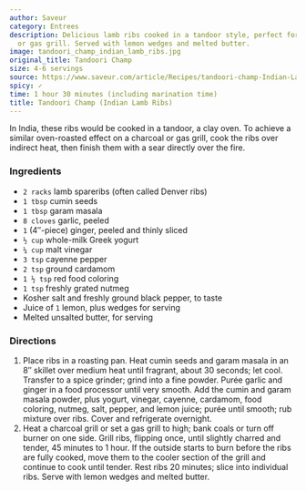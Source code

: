 ```yaml
---
author: Saveur
category: Entrees
description: Delicious lamb ribs cooked in a tandoor style, perfect for a charcoal
  or gas grill. Served with lemon wedges and melted butter.
image: tandoori_champ_indian_lamb_ribs.jpg
original_title: Tandoori Champ
size: 4-6 servings
source: https://www.saveur.com/article/Recipes/tandoori-champ-Indian-Lamb-Ribs
spicy: ✓
time: 1 hour 30 minutes (including marination time)
title: Tandoori Champ (Indian Lamb Ribs)
---
```

In India, these ribs would be cooked in a tandoor, a clay oven. To achieve a similar oven-roasted effect on a charcoal or gas grill, cook the ribs over indirect heat, then finish them with a sear directly over the fire.

### Ingredients

* `2 racks` lamb spareribs (often called Denver ribs)
* `1 tbsp` cumin seeds
* `1 tbsp` garam masala
* `8 cloves` garlic, peeled
* `1` (4″-piece) ginger, peeled and thinly sliced
* `½ cup` whole-milk Greek yogurt
* `¼ cup` malt vinegar
* `3 tsp` cayenne pepper
* `2 tsp` ground cardamom
* `1 ½ tsp` red food coloring
* `1 tsp` freshly grated nutmeg
* Kosher salt and freshly ground black pepper, to taste
* Juice of `1` lemon, plus wedges for serving
* Melted unsalted butter, for serving

### Directions

1. Place ribs in a roasting pan. Heat cumin seeds and garam masala in an 8″ skillet over medium heat until fragrant, about 30 seconds; let cool. Transfer to a spice grinder; grind into a fine powder. Purée garlic and ginger in a food processor until very smooth. Add the cumin and garam masala powder, plus yogurt, vinegar, cayenne, cardamom, food coloring, nutmeg, salt, pepper, and lemon juice; purée until smooth; rub mixture over ribs. Cover and refrigerate overnight.
2. Heat a charcoal grill or set a gas grill to high; bank coals or turn off burner on one side. Grill ribs, flipping once, until slightly charred and tender, 45 minutes to 1 hour. If the outside starts to burn before the ribs are fully cooked, move them to the cooler section of the grill and continue to cook until tender. Rest ribs 20 minutes; slice into individual ribs. Serve with lemon wedges and melted butter.